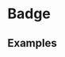 # Badge

## Examples

<ex-code name="ex-badge-default"></ex-code>
<ex-code name="ex-badge-combination"></ex-code>
<ex-code name="ex-badge-limit"></ex-code>
